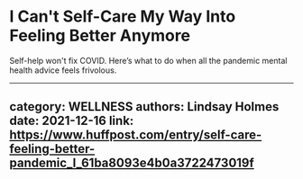 # I Can't Self-Care My Way Into Feeling Better Anymore

Self-help won't fix COVID. Here’s what to do when all the pandemic mental health advice feels frivolous.

---
category: WELLNESS
authors: Lindsay Holmes
date: 2021-12-16
link: https://www.huffpost.com/entry/self-care-feeling-better-pandemic_l_61ba8093e4b0a3722473019f
---
